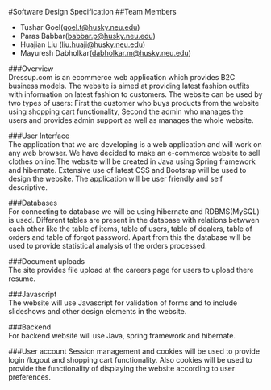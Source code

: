 #Software Design Specification
##Team Members  
 * Tushar Goel(goel.t@husky.neu.edu)
 * Paras Babbar(babbar.p@husky.neu.edu)
 * Huajian Liu (liu.huaji@husky.neu.edu)
 * Mayuresh Dabholkar(dabholkar.m@husky.neu.edu)  

###Overview  
 Dressup.com is an ecommerce web application which provides B2C business models. The website is aimed at providing latest fashion outfits with information on latest fashion to customers. The website can be used by two types of users: First the customer who buys products from the website using shopping cart functionality, Second the admin who manages the users and provides admin support as well as manages the whole website.  
 
###User Interface  
 The application that we are developing is a web application and will work on any web browser. We have decided to make an e-commerce website to sell clothes online.The website will be created in Java using Spring framework and hibernate. Extensive use of latest CSS and Bootsrap will be used to design the website. The application will be user friendly and self descriptive.    

###Databases  
 For connecting to database we will be using hibernate and RDBMS(MySQL) is used. Different tables are present in the database with relations betwwen each other like the table of items, table of users, table of dealers, table of orders and table of forgot password. Apart from this the database will be used to provide statistical analysis of the orders processed.   

###Document uploads  
 The site provides file upload at the careers page for users to upload there resume.  

###Javascript  
 The website will use Javascript for validation of forms and to include slideshows and other design elements in the website.  

###Backend  
 For backend website will use Java, spring framework and hibernate.  

###User account
 Session management and cookies will be used to provide login /logout and shopping cart functionality. Also cookies will be used to provide the functionality of displaying the website according to user preferences.  




